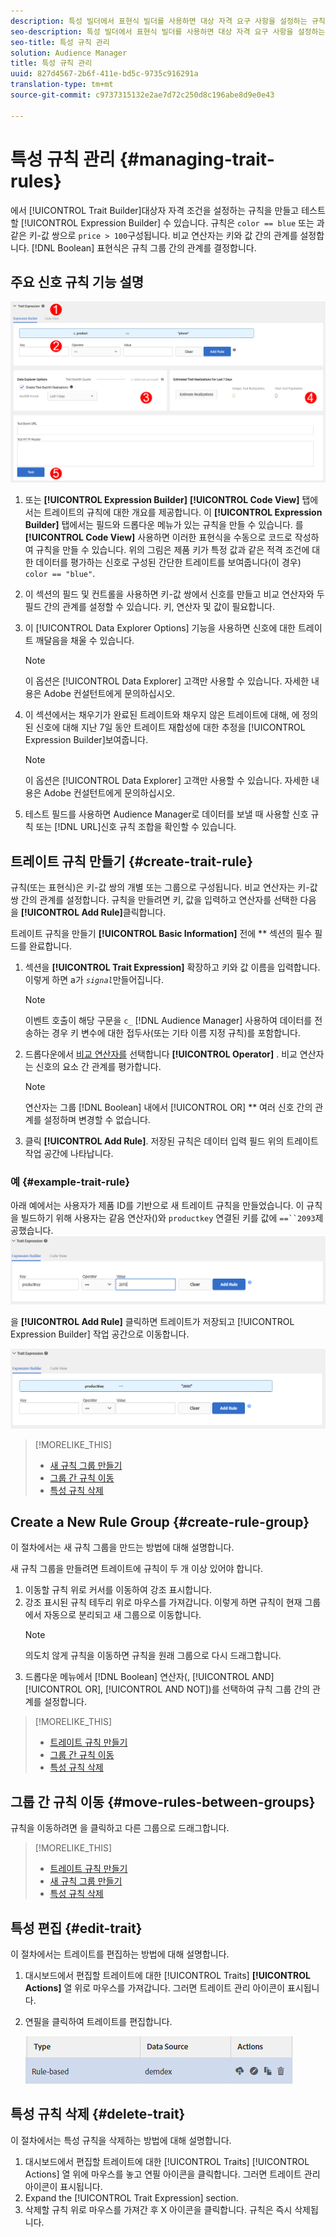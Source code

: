 ```yaml
---
description: 특성 빌더에서 표현식 빌더를 사용하면 대상 자격 요구 사항을 설정하는 규칙을 만들고 테스트할 수 있습니다. 규칙은 "color == blue" 또는 "price > 100"과 같은 키-값 쌍으로 구성됩니다. 비교 연산자는 키와 값 간의 관계를 설정합니다. 부울 표현식은 규칙 그룹 간의 관계를 결정합니다.
seo-description: 특성 빌더에서 표현식 빌더를 사용하면 대상 자격 요구 사항을 설정하는 규칙을 만들고 테스트할 수 있습니다. 규칙은 "color == blue" 또는 "price > 100"과 같은 키-값 쌍으로 구성됩니다. 비교 연산자는 키와 값 간의 관계를 설정합니다. 부울 표현식은 규칙 그룹 간의 관계를 결정합니다.
seo-title: 특성 규칙 관리
solution: Audience Manager
title: 특성 규칙 관리
uuid: 827d4567-2b6f-411e-bd5c-9735c916291a
translation-type: tm+mt
source-git-commit: c9737315132e2ae7d72c250d8c196abe8d9e0e43

---
```



# 특성 규칙 관리 {#managing-trait-rules}

에서 [!UICONTROL Trait Builder]대상자 자격 조건을 설정하는 규칙을 만들고 테스트할 [!UICONTROL Expression Builder] 수 있습니다. 규칙은 `color == blue` 또는 과 같은 키-값 쌍으로 `price > 100`구성됩니다. 비교 연산자는 키와 값 간의 관계를 설정합니다. [!DNL Boolean] 표현식은 규칙 그룹 간의 관계를 결정합니다.

<!-- c_tb_rules.xml -->

## 주요 신호 규칙 기능 설명

![](assets/manage-trait-rules.png)

1. 또는 **[!UICONTROL Expression Builder]** **[!UICONTROL Code View]** 탭에서는 트레이트의 규칙에 대한 개요를 제공합니다. 이 **[!UICONTROL Expression Builder]** 탭에서는 필드와 드롭다운 메뉴가 있는 규칙을 만들 수 있습니다. 를 **[!UICONTROL Code View]** 사용하면 이러한 표현식을 수동으로 코드로 작성하여 규칙을 만들 수 있습니다. 위의 그림은 제품 키가 특정 값과 같은 적격 조건에 대한 데이터를 평가하는 신호로 구성된 간단한 트레이트를 보여줍니다(이 경우) `color == "blue"`.

1. 이 섹션의 필드 및 컨트롤을 사용하면 키-값 쌍에서 신호를 만들고 비교 연산자와 두 필드 간의 관계를 설정할 수 있습니다. 키, 연산자 및 값이 필요합니다.
1. 이 [!UICONTROL Data Explorer Options] 기능을 사용하면 신호에 대한 트레이트 깨달음을 채울 수 있습니다.
   >[!NOTE]
   >
   >이 옵션은 [!UICONTROL Data Explorer] 고객만 사용할 수 있습니다. 자세한 내용은 Adobe 컨설턴트에게 문의하십시오.
1. 이 섹션에서는 채우기가 완료된 트레이트와 채우지 않은 트레이트에 대해, 에 정의된 신호에 대해 지난 7일 동안 트레이트 재합성에 대한 추정을 [!UICONTROL Expression Builder]보여줍니다.
   >[!NOTE]
   >
   >이 옵션은 [!UICONTROL Data Explorer] 고객만 사용할 수 있습니다. 자세한 내용은 Adobe 컨설턴트에게 문의하십시오.
1. 테스트 필드를 사용하면 Audience Manager로 데이터를 보낼 때 사용할 신호 규칙 또는 [!DNL URL]신호 규칙 조합을 확인할 수 있습니다.

## 트레이트 규칙 만들기 {#create-trait-rule}

규칙(또는 표현식)은 키-값 쌍의 개별 또는 그룹으로 구성됩니다. 비교 연산자는 키-값 쌍 간의 관계를 설정합니다. 규칙을 만들려면 키, 값을 입력하고 연산자를 선택한 다음 을 **[!UICONTROL Add Rule]**&#x200B;클릭합니다.

<!-- t_tb_create_rules.xml -->

트레이트 규칙을 만들기 **[!UICONTROL Basic Information]** 전에 ** 섹션의 필수 필드를 완료합니다.

1. 섹션을 **[!UICONTROL Trait Expression]** 확장하고 키와 값 이름을 입력합니다. 이렇게 하면 a가 *`signal`*&#x200B;만들어집니다.
   >[!NOTE]
   >
   >이벤트 호출이 해당 구문을 `c_` [!DNL Audience Manager] 사용하여 데이터를 전송하는 경우 키 변수에 대한 접두사(또는 기타 이름 지정 규칙)를 포함합니다.
1. 드롭다운에서 [비교 연산자를](../../features/traits/trait-comparison-operators.md) 선택합니다 **[!UICONTROL Operator]** . 비교 연산자는 신호의 요소 간 관계를 평가합니다.
   >[!NOTE]
   >
   >연산자는 그룹 [!DNL Boolean] 내에서 [!UICONTROL OR] ** 여러 신호 간의 관계를 설정하며 변경할 수 없습니다.
1. 클릭 **[!UICONTROL Add Rule]**. 저장된 규칙은 데이터 입력 필드 위의 트레이트 작업 공간에 나타납니다.

### 예 {#example-trait-rule}

아래 예에서는 사용자가 제품 ID를 기반으로 새 트레이트 규칙을 만들었습니다. 이 규칙을 빌드하기 위해 사용자는 같음 연산자()와 `productkey` 연결된 키를 값에 `==``2093`제공했습니다.
![](assets/tb_sample_rule1.png)

을 **[!UICONTROL Add Rule]** 클릭하면 트레이트가 저장되고 [!UICONTROL Expression Builder] 작업 공간으로 이동합니다.

![](assets/tb_sample_rule2.png)

>[!MORELIKE_THIS]
>
>* [새 규칙 그룹 만들기](../../features/traits/manage-trait-rules.md#create-rule-group)
>* [그룹 간 규칙 이동](../../features/traits/manage-trait-rules.md#move-rules-between-groups)
>* [특성 규칙 삭제](../../features/traits/manage-trait-rules.md#delete-trait)


## Create a New Rule Group {#create-rule-group}

이 절차에서는 새 규칙 그룹을 만드는 방법에 대해 설명합니다.

<!-- t_tb_new_rule_group.xml -->

새 규칙 그룹을 만들려면 트레이트에 규칙이 두 개 이상 있어야 합니다.

1. 이동할 규칙 위로 커서를 이동하여 강조 표시합니다.
1. 강조 표시된 규칙 테두리 위로 마우스를 가져갑니다.
이렇게 하면 규칙이 현재 그룹에서 자동으로 분리되고 새 그룹으로 이동합니다.
   >[!NOTE]
   >
   >의도치 않게 규칙을 이동하면 규칙을 원래 그룹으로 다시 드래그합니다.
1. 드롭다운 메뉴에서 [!DNL Boolean] 연산자(, [!UICONTROL AND][!UICONTROL OR], [!UICONTROL AND NOT])를 선택하여 규칙 그룹 간의 관계를 설정합니다.

>[!MORELIKE_THIS]
>
>* [트레이트 규칙 만들기](../../features/traits/manage-trait-rules.md#create-trait-rule)
>* [그룹 간 규칙 이동](../../features/traits/manage-trait-rules.md#move-rules-between-groups)
>* [특성 규칙 삭제](../../features/traits/manage-trait-rules.md#delete-trait)


## 그룹 간 규칙 이동 {#move-rules-between-groups}

규칙을 이동하려면 을 클릭하고 다른 그룹으로 드래그합니다.

>[!MORELIKE_THIS]
>
>* [트레이트 규칙 만들기](../../features/traits/manage-trait-rules.md#create-trait-rule)
>* [새 규칙 그룹 만들기](../../features/traits/manage-trait-rules.md#create-rule-group)
>* [특성 규칙 삭제](../../features/traits/manage-trait-rules.md#delete-trait)


## 특성 편집 {#edit-trait}

이 절차에서는 트레이트를 편집하는 방법에 대해 설명합니다.

<!-- t_tb_edit.xml -->

1. 대시보드에서 편집할 트레이트에 대한 [!UICONTROL Traits] **[!UICONTROL Actions]** 열 위로 마우스를 가져갑니다. 그러면 트레이트 관리 아이콘이 표시됩니다.
1. 연필을 클릭하여 트레이트를 편집합니다.

   ![](assets/tb_edit_trait.png)

## 특성 규칙 삭제 {#delete-trait}

이 절차에서는 특성 규칙을 삭제하는 방법에 대해 설명합니다.

<!-- t_tb_delete_rule.xml -->

1. 대시보드에서 편집할 트레이트에 대한 [!UICONTROL Traits] [!UICONTROL Actions] 열 위에 마우스를 놓고 연필 아이콘을 클릭합니다. 그러면 트레이트 관리 아이콘이 표시됩니다.
1. Expand the [!UICONTROL Trait Expression] section.
1. 삭제할 규칙 위로 마우스를 가져간 후 X 아이콘을 클릭합니다. 규칙은 즉시 삭제됩니다.